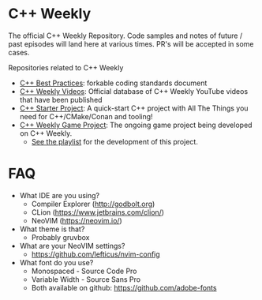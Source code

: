 # C++ Weekly

The official C++ Weekly Repository. Code samples and notes of future / past episodes will land here at various times. PR's will be accepted in some cases.

Repositories related to C++ Weekly

 * [C++ Best Practices](https://github.com/lefticus/cppbestpractices/blob/master/00-Table_of_Contents.md): forkable coding standards document
 * [C++ Weekly Videos](https://github.com/lefticus/cpp_weekly_videos): Official database of C++ Weekly YouTube videos that have been published
 * [C++ Starter Project](https://github.com/lefticus/cpp_starter_project): A quick-start C++ project with All The Things you need for C++/CMake/Conan and tooling!
 * [C++ Weekly Game Project](https://github.com/lefticus/cpp_weekly_game_project): The ongoing game project being developed on C++ Weekly.
    - [See the playlist](https://www.youtube.com/playlist?list=PLs3KjaCtOwSZ-74ryhrQQkqr8kZW50_mZ) for the development of this project.


# FAQ

 * What IDE are you using?
   - Compiler Explorer (http://godbolt.org)
   - CLion (https://www.jetbrains.com/clion/)
   - NeoVIM (https://neovim.io/)
 * What theme is that?
   - Probably gruvbox
 * What are your NeoVIM settings?
   - https://github.com/lefticus/nvim-config
 * What font do you use?
   - Monospaced - Source Code Pro
   - Variable Width - Source Sans Pro
   - Both available on github: https://github.com/adobe-fonts
